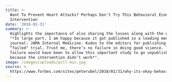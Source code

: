 ```yaml
---
title: >-
  Want To Prevent Heart Attacks? Perhaps Don't Try This Behavioral Economics
  Intervention
date: '2018-01-31'
summary: >-
  Highlights the importance of also sharing the losses along with the wins -
  "*In large part, I am happy because it got published in a leading medical
  journal: JAMA Internal Medicine. Kudos to the editors for publishing a
  “failed" trial. Trust me, there’s no failure in doing good science. The real
  failure would have been to allow this important study to go unpublished
  because the intervention didn’t work*".
image: /images/uploads/pill-min.jpg
source: >-
  https://www.forbes.com/sites/peterubel/2018/01/31/why-its-okay-behavioral-economics-failed-to-prevent-heart-attacks/
---
```



